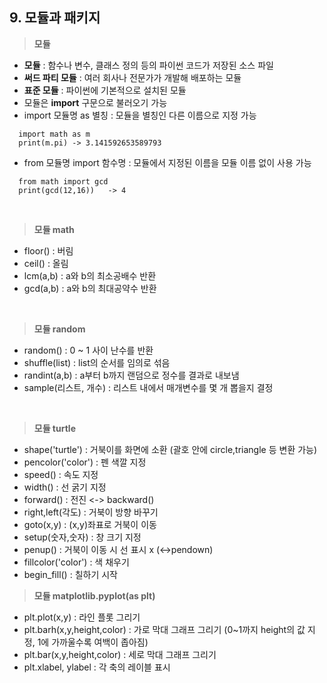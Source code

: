 ## 9. 모듈과 패키지

> **모듈**
- **모듈** : 함수나 변수, 클래스 정의 등의 파이썬 코드가 저장된 소스 파일
- **써드 파티 모듈** : 여러 회사나 전문가가 개발해 배포하는 모듈
- **표준 모듈** : 파이썬에 기본적으로 설치된 모듈
- 모듈은 **import** 구문으로 불러오기 가능
- import 모듈명 as 별칭 : 모듈을 별칭인 다른 이름으로 지정 가능

>
      import math as m
      print(m.pi) -> 3.141592653589793
 
- from 모듈명 import 함수명 : 모듈에서 지정된 이름을 모듈 이름 없이 사용 가능
>
      from math import gcd
      print(gcd(12,16))   -> 4

<br>

> **모듈 math**
- floor() : 버림
- ceil() : 올림
- lcm(a,b) : a와 b의 최소공배수 반환
- gcd(a,b) : a와 b의 최대공약수 반환
<br>

> **모듈 random**
- random() : 0 ~ 1 사이 난수를 반환
- shuffle(list) : list의 순서를 임의로 섞음
- randint(a,b) : a부터 b까지 랜덤으로 정수를 결과로 내보냄
- sample(리스트, 개수) : 리스트 내에서 매개변수를 몇 개 뽑을지 결정
<br> 

> **모듈 turtle**
- shape('turtle') : 거북이를 화면에 소환 (괄호 안에 circle,triangle 등 변환 가능)
- pencolor('color') : 펜 색깔 지정
- speed() : 속도 지정
- width() : 선 굵기 지정
- forward() : 전진    <-> backward() 
- right,left(각도) : 거북이 방향 바꾸기 
- goto(x,y) : (x,y)좌표로 거북이 이동
- setup(숫자,숫자) : 창 크기 지정 
- penup() : 거북이 이동 시 선 표시 x (<->pendown)
- fillcolor('color') : 색 채우기
- begin_fill() : 칠하기 시작

> **모듈 matplotlib.pyplot(as plt)**
- plt.plot(x,y) : 라인 플롯 그리기 
- plt.barh(x,y,height,color) : 가로 막대 그래프 그리기 (0~1까지 height의 값 지정, 1에 가까울수록 여백이 좁아짐)
- plt.bar(x,y,height,color) : 세로 막대 그래프 그리기 
- plt.xlabel, ylabel : 각 축의 레이블 표시
